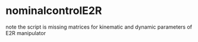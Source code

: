 # nominalcontrolE2R
note the script is missing matrices for kinematic and dynamic parameters of E2R manipulator
